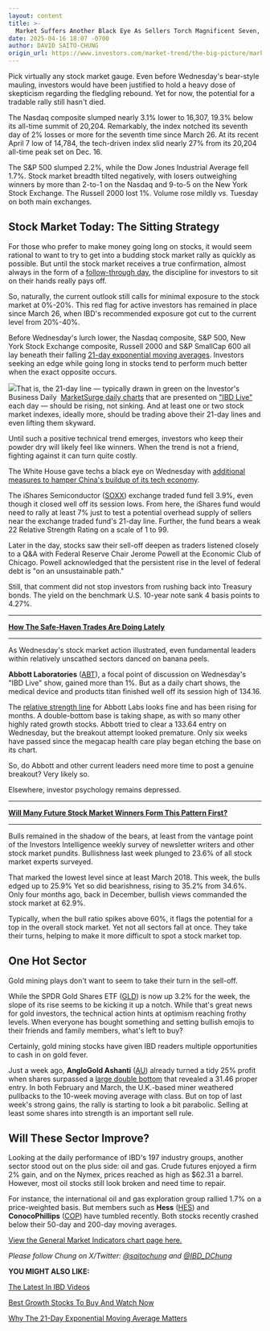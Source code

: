 ```yaml
---
layout: content
title: >-
  Market Suffers Another Black Eye As Sellers Torch Magnificent Seven, Chips; These Two Sectors Shine
date: 2025-04-16 18:07 -0700
author: DAVID SAITO-CHUNG
origin_url: https://www.investors.com/market-trend/the-big-picture/market-suffers-another-black-eye-as-sellers-torch-magnificent-seven-chips-these-two-sectors-shine/
---
```






Pick virtually any stock market gauge. Even before Wednesday's bear-style mauling, investors would have been justified to hold a heavy dose of skepticism regarding the fledgling rebound. Yet for now, the potential for a tradable rally still hasn't died.


The Nasdaq composite slumped nearly 3.1% lower to 16,307, 19.3% below its all-time summit of 20,204. Remarkably, the index notched its seventh day of 2% losses or more for the seventh time since March 26. At its recent April 7 low of 14,784, the tech-driven index slid nearly 27% from its 20,204 all-time peak set on Dec. 16.




The S&P 500 slumped 2.2%, while the Dow Jones Industrial Average fell 1.7%. Stock market breadth tilted negatively, with losers outweighing winners by more than 2-to-1 on the Nasdaq and 9-to-5 on the New York Stock Exchange. The Russell 2000 lost 1%. Volume rose mildly vs. Tuesday on both main exchanges.


Stock Market Today: The Sitting Strategy
----------------------------------------


For those who prefer to make money going long on stocks, it would seem rational to want to try to get into a budding stock market rally as quickly as possible. But until the stock market receives a true confirmation, almost always in the form of a [follow-through day](https://www.investors.com/how-to-invest/investors-corner/why-you-should-buy-on-the-follow-through-day/), the discipline for investors to sit on their hands really pays off.


So, naturally, the current outlook still calls for minimal exposure to the stock market at 0%-20%. This red flag for active investors has remained in place since March 26, when IBD's recommended exposure got cut to the current level from 20%-40%.


Before Wednesday's lurch lower, the Nasdaq composite, S&P 500, New York Stock Exchange composite, Russell 2000 and S&P SmallCap 600 all lay beneath their falling [21-day exponential moving averages](https://www.investors.com/how-to-invest/investors-corner/what-is-the-21-day-exponential-moving-average/). Investors seeking an edge while going long in stocks tend to perform much better when the exact opposite occurs.


![](https://www.investors.com/wp-content/uploads/2025/04/MP041625.jpg)That is, the 21-day line — typically drawn in green on the Investor's Business Daily  [MarketSurge daily charts](https://marketsurge.investors.com/?src=A012BF) that are presented on ["IBD Live"](https://research.investors.com/ibdlive/?_gl=1*t1n365*_gcl_au*NDAzMjM1NjE4LjE3NDE2MzUwMDAuNzQ1OTMwOTcwLjE3NDQ2NTM0MjUuMTc0NDY1MzQyNQ..*_ga*NjQwNzY3OTk3LjE3MzQ2MTc4Mzc.*_ga_K2H7B9JRSS*MTc0NDgzMjE4NC41NDAuMS4xNzQ0ODM3MjkyLjYwLjAuMA..&id=IBD-Live&src=A00582A) each day — should be rising, not sinking. And at least one or two stock market indexes, ideally more, should be trading above their 21-day lines and even lifting them skyward.


Until such a positive technical trend emerges, investors who keep their powder dry will likely feel like winners. When the trend is not a friend, fighting against it can turn quite costly.


The White House gave techs a black eye on Wednesday with [additional measures to hamper China's buildup of its tech economy](https://www.investors.com/news/technology/nvidia-stock-falls-trump-curbs-china-ai-chip-sales/).


The iShares Semiconductor ([SOXX](https://research.investors.com/quote.aspx?symbol=SOXX)) exchange traded fund fell 3.9%, even though it closed well off its session lows. From here, the iShares fund would need to rally at least 7% just to test a potential overhead supply of sellers near the exchange traded fund's 21-day line. Further, the fund bears a weak 22 Relative Strength Rating on a scale of 1 to 99.


Later in the day, stocks saw their sell-off deepen as traders listened closely to a Q&A with Federal Reserve Chair Jerome Powell at the Economic Club of Chicago. Powell acknowledged that the persistent rise in the level of federal debt is "on an unsustainable path."


Still, that comment did not stop investors from rushing back into Treasury bonds. The yield on the benchmark U.S. 10-year note sank 4 basis points to 4.27%.




---


[**How The Safe-Haven Trades Are Doing Lately**](https://www.investors.com/news/gold-prices-gld-stock-gold-stocks/)




---



As Wednesday's stock market action illustrated, even fundamental leaders within relatively unscathed sectors danced on banana peels.


**Abbott Laboratories** ([ABT](https://research.investors.com/quote.aspx?symbol=ABT)), a focal point of discussion on Wednesday's "IBD Live" show, gained more than 1%. But as a daily chart shows, the medical device and products titan finished well off its session high of 134.16.


The [relative strength line](https://www.investors.com/how-to-invest/investors-corner/growth-stocks-breakout-specialty-tool-relative-strength-line/) for Abbott Labs looks fine and has been rising for months. A double-bottom base is taking shape, as with so many other highly rated growth stocks. Abbott tried to clear a 133.64 entry on Wednesday, but the breakout attempt looked premature. Only six weeks have passed since the megacap health care play began etching the base on its chart.


So, do Abbott and other current leaders need more time to post a genuine breakout? Very likely so.


Elsewhere, investor psychology remains depressed.




---


[**Will Many Future Stock Market Winners Form This Pattern First?**](https://www.investors.com/how-to-invest/investors-corner/double-bottoms-make-sure-the-second-leg-undercuts-the-first/)




---


Bulls remained in the shadow of the bears, at least from the vantage point of the Investors Intelligence weekly survey of newsletter writers and other stock market pundits. Bullishness last week plunged to 23.6% of all stock market experts surveyed.


That marked the lowest level since at least March 2018. This week, the bulls edged up to 25.9% Yet so did bearishness, rising to 35.2% from 34.6%. Only four months ago, back in December, bullish views commanded the stock market at 62.9%.


Typically, when the bull ratio spikes above 60%, it flags the potential for a top in the overall stock market. Yet not all sectors fall at once. They take their turns, helping to make it more difficult to spot a stock market top.


One Hot Sector
--------------


Gold mining plays don't want to seem to take their turn in the sell-off.


While the SPDR Gold Shares ETF ([GLD](https://research.investors.com/quote.aspx?symbol=GLD)) is now up 3.2% for the week, the slope of its rise seems to be kicking it up a notch. While that's great news for gold investors, the technical action hints at optimism reaching frothy levels. When everyone has bought something and setting bullish emojis to their friends and family members, what's left to buy?



Certainly, gold mining stocks have given IBD readers multiple opportunities to cash in on gold fever.


Just a week ago, **AngloGold Ashanti** ([AU](https://research.investors.com/quote.aspx?symbol=AU)) already turned a tidy 25% profit when shares surpassed a [large double bottom](https://www.investors.com/how-to-invest/investors-corner/what-is-double-bottom-base-biotech-stocks/) that revealed a 31.46 proper entry. In both February and March, the U.K.-based miner weathered pullbacks to the 10-week moving average with class. But on top of last week's strong gains, the rally is starting to look a bit parabolic. Selling at least some shares into strength is an important sell rule.


Will These Sector Improve?
--------------------------


Looking at the daily performance of IBD's 197 industry groups, another sector stood out on the plus side: oil and gas. Crude futures enjoyed a firm 2% gain, and on the Nymex, prices reached as high as $62.31 a barrel. However, most oil stocks still look broken and need time to repair.


For instance, the international oil and gas exploration group rallied 1.7% on a price-weighted basis. But members such as **Hess** ([HES](https://research.investors.com/quote.aspx?symbol=HES)) and **ConocoPhillips** ([COP](https://research.investors.com/quote.aspx?symbol=COP)) have tumbled recently. Both stocks recently crashed below their 50-day and 200-day moving averages.


[View the General Market Indicators chart page here.](https://www.investors.com/wp-content/uploads/2025/04/DailyGMI_041625.pdf)


*Please follow Chung on X/Twitter:* [*@saitochung*](https://twitter.com/SaitoChung) *and* [*@IBD\_DChung*](https://twitter.com/IBD_DChung)


**YOU MIGHT ALSO LIKE:**


[The Latest In IBD Videos](https://www.investors.com/ibd-videos)


[Best Growth Stocks To Buy And Watch Now](https://www.investors.com/stock-lists/stocks-to-watch-top-rated-ipos-big-caps-and-growth-stocks/)


[Why The 21-Day Exponential Moving Average Matters](https://www.investors.com/how-to-invest/investors-corner/what-is-the-21-day-exponential-moving-average/)




